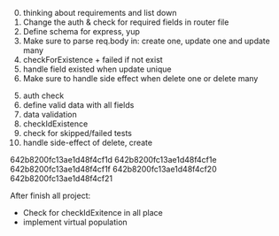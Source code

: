 <!-- code file -->

0. thinking about requirements and list down
1. Change the auth & check for required fields in router file
2. Define schema for express, yup
3. Make sure to parse req.body in: create one, update one and update many
4. checkForExistence + failed if not exist
5. handle field existed when update unique
6. Make sure to handle side effect when delete one or delete many

<!-- test file -->

5. auth check
6. define valid data with all fields
7. data validation
8. checkIdExistence
9. check for skipped/failed tests
10. handle side-effect of delete, create

642b8200fc13ae1d48f4cf1d
642b8200fc13ae1d48f4cf1e
642b8200fc13ae1d48f4cf1f
642b8200fc13ae1d48f4cf20
642b8200fc13ae1d48f4cf21

After finish all project:

- Check for checkIdExitence in all place
- implement virtual population
